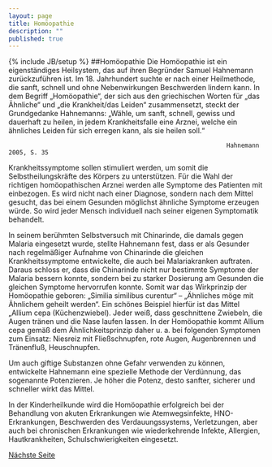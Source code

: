 ```yaml
---
layout: page
title: Homöopathie
description: ""
published: true
---
```


{% include JB/setup %}
##Homöopathie
Die Homöopathie ist ein eigenständiges Heilsystem, das auf ihren Begründer Samuel Hahnemann zurückzuführen ist. Im 18. Jahrhundert suchte er nach einer Heilmethode, die sanft, schnell und ohne Nebenwirkungen Beschwerden lindern kann. In dem Begriff „Homöopathie“, der sich aus den griechischen Worten für „das Ähnliche“ und „die Krankheit/das Leiden“ zusammensetzt, steckt der Grundgedanke Hahnemanns:
„Wähle, um sanft, schnell, gewiss und dauerhaft zu heilen, in jedem Krankheitsfalle eine Arznei, welche ein ähnliches Leiden für sich erregen kann, als sie heilen soll.“
																
                                                                Hahnemann 2005, S. 35

Krankheitssymptome sollen stimuliert werden, um somit die Selbstheilungskräfte des Körpers zu unterstützen. Für die Wahl der richtigen homöopathischen Arznei werden alle Symptome des Patienten mit einbezogen. Es wird nicht nach einer Diagnose, sondern nach dem Mittel gesucht, das bei einem Gesunden möglichst ähnliche Symptome erzeugen würde. So wird jeder Mensch individuell nach seiner eigenen Symptomatik behandelt.  

In seinem berühmten Selbstversuch mit Chinarinde, die damals gegen Malaria eingesetzt wurde, stellte Hahnemann fest, dass er als Gesunder nach regelmäßiger Aufnahme von Chinarinde die gleichen Krankheitssymptome entwickelte, die auch bei Malariakranken auftraten. Daraus schloss er, dass die Chinarinde nicht nur bestimmte Symptome der Malaria bessern konnte, sondern bei zu starker Dosierung am Gesunden die gleichen Symptome hervorrufen konnte. Somit war das Wirkprinzip der Homöopathie geboren: „Similia similibus curentur“ – „Ähnliches möge mit Ähnlichem geheilt werden“.
Ein schönes Beispiel hierfür ist das Mittel „Allium cepa (Küchenzwiebel). Jeder weiß, dass geschnittene Zwiebeln, die Augen tränen  und die Nase laufen lassen. In der Homöopathie kommt Allium cepa gemäß dem Ähnlichkeitsprinzip daher u. a. bei folgenden Symptomen zum Einsatz: Niesreiz mit Fließschnupfen, rote Augen, Augenbrennen und Tränenfluß, Heuschnupfen. 

Um auch giftige Substanzen ohne Gefahr verwenden zu können, entwickelte Hahnemann eine spezielle Methode der Verdünnung, das sogenannte Potenzieren. Je höher die Potenz, desto sanfter, sicherer und schneller wirkt das Mittel.

In der Kinderheilkunde wird die Homöopathie erfolgreich bei der Behandlung von akuten Erkrankungen wie Atemwegsinfekte, HNO-Erkrankungen, Beschwerden des Verdauungssystems, Verletzungen, aber auch bei chronischen Erkrankungen wie wiederkehrende Infekte, Allergien, Hautkrankheiten, Schulschwierigkeiten eingesetzt.

[Nächste Seite](/therapieverfahren/bachblueten-therapie/)